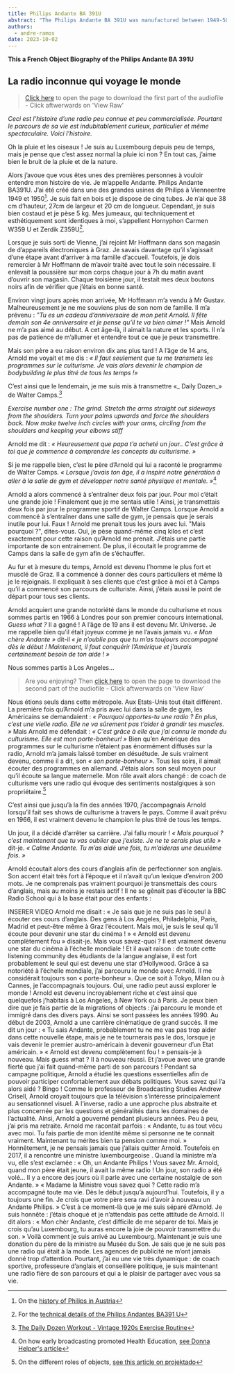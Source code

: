 ```yaml
---
title: Philips Andante BA 391U
abstract: "The Philips Andante BA 391U was manufactured between 1949-50 in Vienna."
authors:
  - andre-ramos
date: 2023-10-02
---
```

**This a French Object Biography of the Philips Andante BA 391U**
## **La radio inconnue qui voyage le monde**
> [Click here](https://github.com/1AndreRamos/maison-du-son/blob/master/_objects/Philips%20Andante_out_1.mp3) to open the page to download the first part of the audiofile - Click aftwerwards on 'View Raw'

_Ceci est l’histoire d’une radio peu connue et peu commercialisée. Pourtant le parcours de sa vie est indubitablement curieux, particulier et même spectaculaire. Voici l’histoire._

Oh la pluie et les oiseaux ! Je suis au Luxembourg depuis peu de temps, mais je pense que c’est assez normal la pluie ici non ? En tout cas, j’aime bien le bruit de la pluie et de la nature.

Alors j’avoue que vous êtes unes des premières personnes à vouloir entendre mon histoire de vie. Je m’appelle Andante. Philips Andante BA391U. J’ai été créé dans une des grandes usines de Philips à Vienneentre 1949 et 1950[^1]. Je suis fait en bois et je dispose de cinq tubes. Je n’ai que 38 cm d’hauteur, 27cm de largeur et 20 cm de longueur. Cependant, je suis bien costaud et je pèse 5 kg. Mes jumeaux, qui techniquement et esthétiquement sont identiques à moi, s’appellent Hornyphon Carmen W359 U et Zerdik Z359U[^2]. 

[^1]: On the [history of Philips in Austria](https://tecbil.com)
[^2]: For the [technical details of the Philips Andantes BA391 U](https://www.radiomuseum.org/r/philips_andante_ba391u.html)

Lorsque je suis sorti de Vienne, j’ai rejoint Mr Hoffmann dans son magasin de d’appareils électroniques à Graz. Je savais davantage qu’il s’agissait d’une étape avant d’arriver à ma famille d’accueil. Toutefois, je dois remercier à Mr Hoffmann de m’avoir traité avec tout le soin nécessaire. Il enlevait la poussière sur mon corps chaque jour à 7h du matin avant d’ouvrir son magasin. Chaque troisième jour, il testait mes deux boutons noirs afin de vérifier que j’étais en bonne santé. 

Environ vingt jours après mon arrivée, Mr Hoffmann m’a vendu à Mr Gustav. Malheureusement je ne me souviens plus de son nom de famille. Il m’a prévenu : _"Tu es un cadeau d’anniversaire de mon petit Arnold. Il fête demain son 4e anniversaire et je pense qu’il te va bien aimer !"_ Mais Arnold ne m’a pas aimé au début. A cet âge-là, il aimait la nature et les sports. Il n’a pas de patience de m’allumer et entendre tout ce que je peux transmettre.

Mais son père a eu raison environ dix ans plus tard ! A l’âge de 14 ans, Arnold me voyait et me dis : _« Il faut seulement que tu me transmets les programmes sur le culturisme. Je vais alors devenir le champion de bodybuilding le plus titré de tous les temps !»_

C’est ainsi que le lendemain, je me suis mis à transmettre «_ Daily Dozen_» de Walter Camps.[^3]

[^3]: [The Daily Dozen Workout - Vintage 1920s Exercise Routine](https://www.youtube.com/watch?v=dMlFgjcf7ho)

_Exercise number one : The grind. Stretch the arms straight out sideways from the shoulders. Turn your palms upwards and force the shoulders back. Now make twelve inch circles with your arms, circling from the shoulders and keeping your elbows stiff_
 
Arnold me dit : _« Heureusement que papa t’a acheté un jour.. C’est grâce à toi que je commence à comprendre les concepts du culturisme. »_ 

Si je me rappelle bien, c’est le père d’Arnold qui lui a raconté le programme de Walter Camps. _« Lorsque j’avais ton âge, il a inspiré notre génération à aller à la salle de gym et développer notre santé physique et mentale. »_[^4]

[^4]: On how early broadcasting promoted Health Education, [see Donna Helper's article](<https://www.thebdr.net/exercise-and-expertise-how-early-broadcasting-promoted-health-education/>)

Arnold a alors commencé à s’entraîner deux fois par jour. Pour moi c’était une grande joie ! Finalement que je me sentais utile ! Ainsi, je transmettais deux fois par jour le programme sportif de Walter Camps. Lorsque Arnold a commencé à s’entraîner dans une salle de gym, je pensais que je serais inutile pour lui. Faux ! Arnold me prenait tous les jours avec lui. "Mais pourquoi ?", dites-vous. Oui, je pèse quand-même cinq kilos et c’est exactement pour cette raison qu’Arnold me prenait. J’étais une partie importante de son entrainement. De plus, il écoutait le programme de Camps dans la salle de gym afin de s’échauffer. 

Au fur et à mesure du temps, Arnold est devenu l’homme le plus fort et musclé de Graz. Il a commencé à donner des cours particuliers et même là je le rejoignais. Il expliquait à ses clients que c’est grâce à moi et à Camps qu’il a commencé son parcours de culturiste. Ainsi, j’étais aussi le point de départ pour tous ses clients. 

Arnold acquiert une grande notoriété dans le monde du culturisme et nous sommes partis en 1966 à Londres pour son premier concours international. _Guess what ?_ Il a gagné ! A l’âge de 19 ans il est devenu Mr. Universe. Je me rappelle bien qu’il était joyeux comme je ne l’avais jamais vu. _« Mon chère Andante »_ dit-il _« je n’oublie pas que tu m’as toujours accompagné dès le début ! Maintenant, il faut conquérir l’Amérique et j’aurais certainement besoin de ton aide ! »_

Nous sommes partis à Los Angeles...

> Are you enjoying? Then [click here](https://github.com/1AndreRamos/maison-du-son/blob/master/_objects/Philips%20Andante_out_2.mp3) to open the page to download the second part of the audiofile - Click aftwerwards on 'View Raw'

Nous étions seuls dans cette métropole. Aux Etats-Unis tout était différent. La première fois qu’Arnold m’a pris avec lui dans la salle de gym, les Américains se demandaient : _« Pourquoi apportes-tu une radio ? En plus, c’est une vielle radio. Elle ne va sûrement pas t’aider à grandir tes muscles. »_ Mais Arnold me défendait : _« C’est grâce à elle que j’ai connu le monde du culturisme. Elle est mon porte-bonheur! »_ Bien qu’en Amérique des programmes sur le culturisme n’étaient pas énormément diffusés sur la radio, Arnold m’a jamais laissé tomber en désuétude. Je suis vraiment devenu, comme il a dit, son _« son porte-bonheur »_. Tous les soirs, il aimait écouter des programmes en allemand. J’étais alors son seul moyen pour qu’il écoute sa langue maternelle. Mon rôle avait alors changé : de coach de culturisme vers une radio qui évoque des sentiments nostalgiques à son propriétaire.[^5] 

[^5]: On the different roles of objects, [see this article on projektado](https://projektado.com/the-role-of-objects/)

C’est ainsi que jusqu’à la fin des années 1970, j’accompagnais Arnold lorsqu’il fait ses shows de culturisme à travers le pays. Comme il avait prévu en 1966, il est vraiment devenu le champion le plus titré de tous les temps.

Un jour, il a décidé d’arrêter sa carrière. J’ai fallu mourir ! _« Mais pourquoi ? c’est maintenant que tu vas oublier que j’existe. Je ne te serais plus utile »_ dit-je. _« Calme Andante. Tu m’as aidé une fois, tu m’aideras une deuxième fois. »_

Arnold écoutait alors des cours d’anglais afin de perfectionner son anglais. Son accent était très fort à l’époque et il n’avait qu’un lexique d’environ 200 mots. Je ne comprenais pas vraiment pourquoi je transmettais des cours d’anglais, mais au moins je restais actif ! Il ne se gênait pas d’écouter la BBC Radio School qui à la base était pour des enfants :

INSERER VIDEO
Arnold me disait : « Je sais que je ne suis pas le seul à écouter ces cours d’anglais. Des gens à Los Angeles, Philadelphia, Paris, Madrid et peut-être même à Graz l’écoutent. Mais moi, je suis le seul qu’il écoute pour devenir une star du cinéma ! »
« Arnold est devenu complètement fou » disait-je. Mais vous savez-quoi ? Il est vraiment devenu une star du cinéma à l’échelle mondiale ! Et il avait raison : de toute cette listening community  des étudiants de la langue anglaise, il est fort probablement le seul qui est devenu une star d’Hollywood.
Grâce à sa notoriété à l’échelle mondiale, j’ai parcouru le monde avec Arnold. Il me considérait toujours son « porte-bonheur ». Que ce soit à Tokyo, Milan ou à Cannes, je l’accompagnais toujours. Oui, une radio peut aussi explorer le monde ! Arnold est devenu incroyablement riche et c’est ainsi que quelquefois j’habitais à Los Angeles, à New York ou à Paris. Je peux bien dire que je fais partie de la migrations of objects : j’ai parcouru le monde et immigré dans des divers pays. Ainsi se sont passées les années 1990.
Au début de 2003, Arnold a une carrière cinématique de grand succès. Il me dit un jour : « Tu sais Andante, probablement tu ne me vas pas trop aider dans cette nouvelle étape, mais je ne te tournerais pas le dos, lorsque je vais devenir le premier austro-américain à devenir gouverneur d’un Etat américain. » « Arnold est devenu complètement fou ! » pensais-je à nouveau. Mais guess what ? Il à nouveau réussi. Et j’avoue avec une grande fierté que j’ai fait quand-même parti de son parcours !
Pendant sa campagne politique, Arnold a étudié les questions essentielles afin de pouvoir participer confortablement aux débats politiques. Vous savez qui l’a alors aidé ? Bingo ! Comme le professeur de Broadcasting Studies Andrew Crisell, Arnold croyait toujours que la télévision s’intéresse principalement au sensationnel visuel. A l’inverse, radio a une approche plus abstraite et plus concernée par les questions et généralités dans les domaines de l’actualité. 
Ainsi, Arnold a gouverné pendant plusieurs années. Peu à peu, j’ai pris ma retraite. Arnold me racontait parfois : « Andante, tu as tout vécu avec moi. Tu fais partie de mon identité même si personne ne te connait vraiment. Maintenant tu mérites bien ta pension comme moi. » 
Honnêtement, je ne pensais jamais que j’allais quitter Arnold. Toutefois en 2017, il a rencontré une ministre luxembourgeoise . Quand la ministre m’a vu, elle s’est exclamée : « Oh, un Andante Philips ! Vous savez Mr. Arnold, quand mon père était jeune, il avait la même radio ! Un jour, son radio a été volé… Il y a encore des jours où il parle avec une certaine nostalgie de son Andante. » 
« Madame la Ministre vous savez quoi ? Cette radio m’a accompagné toute ma vie. Dès le début jusqu’à aujourd’hui. Toutefois, il y a toujours une fin. Je crois que votre père sera ravi d’avoir à nouveau un Andante Philips. » C’est à ce moment-là que je me suis séparé d’Arnold. Je suis honnête : j’étais choqué et je n’attendais pas cette attitude de Arnold. Il dit alors : « Mon chèr Andante, c’est difficile de me séparer de toi. Mais je crois qu’au Luxembourg, tu auras encore la joie de pouvoir transmettre du son. »
Voilà comment je suis arrivé au Luxembourg. Maintenant je suis une donation du père de la ministre au Musée du Son. Je sais que je ne suis pas une radio qui était à la mode. Les agences de publicité ne m’ont jamais donné trop d’attention. Pourtant, j’ai eu une vie très dynamique : de coach sportive, professeure d’anglais et conseillère politique, je suis maintenant une radio fière de son parcours et qui a le plaisir de partager avec vous sa vie.
[^1]: [On the history of Philips in Austria](https://tecbil.com)
[^2]: [Technical details of the Philips Andantes BA391 U](https://www.radiomuseum.org/r/philips_andante_ba391u.html)
[^3]: [The Daily Dozen Workout - Vintage 1920s Exercise Routine](https://www.youtube.com/watch?v=dMlFgjcf7ho)
[^4]: On how early broadcasting promoted Health Education, [see Donna Helper's article](<https://www.thebdr.net/exercise-and-expertise-how-early-broadcasting-promoted-health-education/>)
[^5]: On the different roles of objects, [see this article on projektado](https://projektado.com/the-role-of-objects/)
